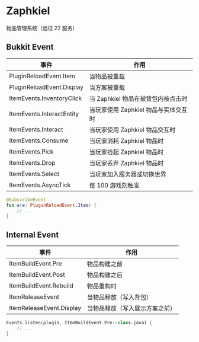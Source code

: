 # Zaphkiel
物品管理系统（远征 22 服务）

## Bukkit Event

| 事件 | 作用 |
| --- | --- |
| PluginReloadEvent.Item | 当物品被重载 |
| PluginReloadEvent.Display | 当方案被重载 |
| ItemEvents.InventoryClick | 当 Zaphkiel 物品在被背包内被点击时 |
| ItemEvents.InteractEntity | 当玩家使用 Zaphkiel 物品与实体交互时 |
| ItemEvents.Interact | 当玩家使用 Zaphkiel 物品交互时 |
| ItemEvents.Consume | 当玩家消耗 Zaphkiel 物品时 |
| ItemEvents.Pick | 当玩家捡起 Zaphkiel 物品时 |
| ItemEvents.Drop | 当玩家丢弃 Zaphkiel 物品时 |
| ItemEvents.Select | 当玩家加入服务器或切换世界 |
| ItemEvents.AsyncTick | 每 100 游戏刻触发 |

```kotlin
@SubscribeEvent
fun e(e: PluginReloadEvent.Item) {
    // ...
}
```

## Internal Event

| 事件 | 作用 |
| --- | --- |
| ItemBuildEvent.Pre | 物品构建之前 |
| ItemBuildEvent.Post | 物品构建之后 |
| ItemBuildEvent.Rebuild | 物品重构时 |
| ItemReleaseEvent | 当物品释放（写入背包） |
| ItemReleaseEvent.Display | 当物品释放（写入展示方案之前） |

```kotlin
Events.listen(plugin, ItemBuildEvent.Pre::class.java) {
    // ...
}
```